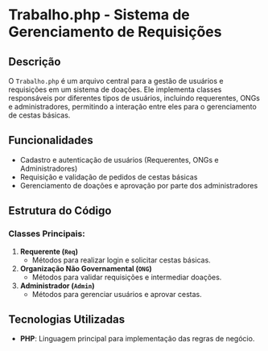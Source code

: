 # Trabalho.php - Sistema de Gerenciamento de Requisições

## Descrição
O `Trabalho.php` é um arquivo central para a gestão de usuários e requisições em um sistema de doações. Ele implementa classes responsáveis por diferentes tipos de usuários, incluindo requerentes, ONGs e administradores, permitindo a interação entre eles para o gerenciamento de cestas básicas.

## Funcionalidades
- Cadastro e autenticação de usuários (Requerentes, ONGs e Administradores)
- Requisição e validação de pedidos de cestas básicas
- Gerenciamento de doações e aprovação por parte dos administradores

## Estrutura do Código
### Classes Principais:
1. **Requerente (`Req`)**
   - Métodos para realizar login e solicitar cestas básicas.
2. **Organização Não Governamental (`ONG`)**
   - Métodos para validar requisições e intermediar doações.
3. **Administrador (`Admin`)**
   - Métodos para gerenciar usuários e aprovar cestas.

## Tecnologias Utilizadas
- **PHP**: Linguagem principal para implementação das regras de negócio.
